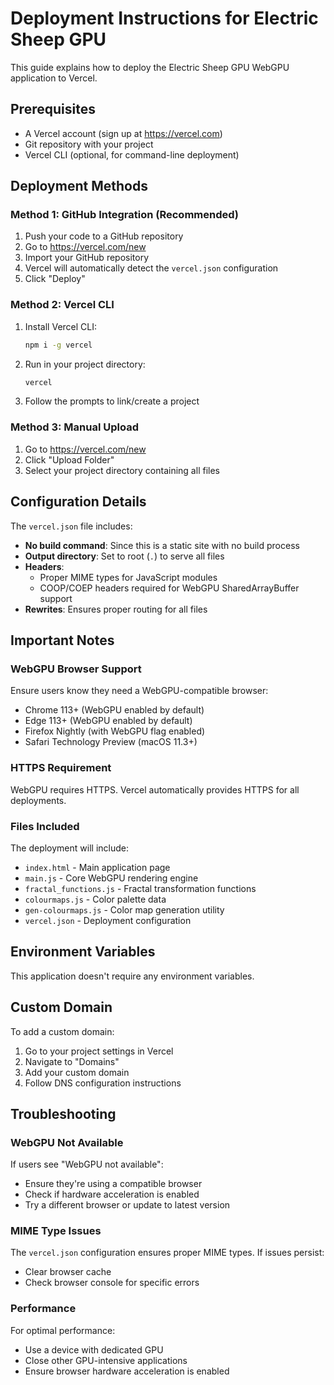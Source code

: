 # Deployment Instructions for Electric Sheep GPU

This guide explains how to deploy the Electric Sheep GPU WebGPU application to Vercel.

## Prerequisites

- A Vercel account (sign up at https://vercel.com)
- Git repository with your project
- Vercel CLI (optional, for command-line deployment)

## Deployment Methods

### Method 1: GitHub Integration (Recommended)

1. Push your code to a GitHub repository
2. Go to https://vercel.com/new
3. Import your GitHub repository
4. Vercel will automatically detect the `vercel.json` configuration
5. Click "Deploy"

### Method 2: Vercel CLI

1. Install Vercel CLI:
   ```bash
   npm i -g vercel
   ```

2. Run in your project directory:
   ```bash
   vercel
   ```

3. Follow the prompts to link/create a project

### Method 3: Manual Upload

1. Go to https://vercel.com/new
2. Click "Upload Folder"
3. Select your project directory containing all files

## Configuration Details

The `vercel.json` file includes:

- **No build command**: Since this is a static site with no build process
- **Output directory**: Set to root (`.`) to serve all files
- **Headers**: 
  - Proper MIME types for JavaScript modules
  - COOP/COEP headers required for WebGPU SharedArrayBuffer support
- **Rewrites**: Ensures proper routing for all files

## Important Notes

### WebGPU Browser Support

Ensure users know they need a WebGPU-compatible browser:
- Chrome 113+ (WebGPU enabled by default)
- Edge 113+ (WebGPU enabled by default)
- Firefox Nightly (with WebGPU flag enabled)
- Safari Technology Preview (macOS 11.3+)

### HTTPS Requirement

WebGPU requires HTTPS. Vercel automatically provides HTTPS for all deployments.

### Files Included

The deployment will include:
- `index.html` - Main application page
- `main.js` - Core WebGPU rendering engine
- `fractal_functions.js` - Fractal transformation functions
- `colourmaps.js` - Color palette data
- `gen-colourmaps.js` - Color map generation utility
- `vercel.json` - Deployment configuration

## Environment Variables

This application doesn't require any environment variables.

## Custom Domain

To add a custom domain:
1. Go to your project settings in Vercel
2. Navigate to "Domains"
3. Add your custom domain
4. Follow DNS configuration instructions

## Troubleshooting

### WebGPU Not Available
If users see "WebGPU not available":
- Ensure they're using a compatible browser
- Check if hardware acceleration is enabled
- Try a different browser or update to latest version

### MIME Type Issues
The `vercel.json` configuration ensures proper MIME types. If issues persist:
- Clear browser cache
- Check browser console for specific errors

### Performance
For optimal performance:
- Use a device with dedicated GPU
- Close other GPU-intensive applications
- Ensure browser hardware acceleration is enabled